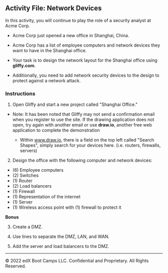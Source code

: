 ## Activity File: Network Devices

In this activity, you will continue to play the role of a security analyst at Acme Corp.

- Acme Corp just opened a new office in Shanghai, China.

- Acme Corp has a list of employee computers and network devices they want to have in the Shanghai office.

- Your task is to design the network layout for the Shanghai office using **gliffy.com**.  

- Additionally, you need to add network security devices to the design to protect against a network attack.

### Instructions

1. Open Gliffy and start a new project called "Shanghai Office."
  
  - Note: It has been noted that  Gliffy may not send a confirmation email when you register to use the site.  If the drawing application does not open, try again with another email or use **draw.io**, another free web application to complete the demonstration
      
      - Within www.draw.io, there is a field on the top left called "Search Shapes", simply search for your devices here. (i.e. routers, firewalls, servers)

2. Design the office with the following computer and network devices:
    
  - (6) Employee computers
  - (2) Switches
  - (1) Router
  - (2) Load balancers
  - (1) Firewall
  - (1) Representation of the internet
  - (1) Server
  - (1) Wireless access point with (1) firewall to protect it  

**Bonus** 

3. Create a DMZ.

4. Use  lines to separate the DMZ, LAN, and WAN.
  
5. Add the server and load balancers to the DMZ.

---
© 2022 edX Boot Camps LLC. Confidential and Proprietary. All Rights Reserved.
